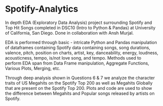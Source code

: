 # Spotify-Analytics

In depth EDA (Exploratory Data Analysis) project surrounding Spotify and Top Hit Songs completed in DSC10 (Intro to Python & Pandas) at University of California, San Diego. Done in collaboration with Ansh Murjal.

EDA is performed through basic - intricate Python and Pandas manipulation of dataframes containing Spotify data containing songs, song durations, valence, pitch, position on charts, artist, key, danceability, energy, loudness, acousticness, tempo, is/not love song, and tempo. Methods used to perform EDA span from Data Frame manipulation, Aggregate Functions, Various Plots, Merging, etc. 

Through deep analysis shown in Questions 6 & 7 we analyze the character traits of US Megahits on the Spotify Top 200 as well as Megahits Globally that are present on the Spotify Top 200. Plots and code are used to show the difference between Megahits and Popular songs released by artists on Spotify.
